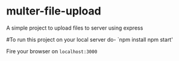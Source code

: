 # multer-file-upload
A simple project to upload files to server using express

#To run this project on your local server do-
`npm install
npm start'

Fire your browser on `localhost:3000`
